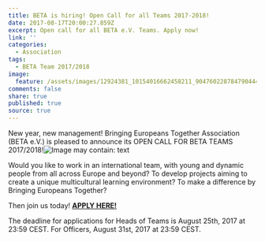 ```yaml
---
title: BETA is hiring! Open Call for all Teams 2017-2018!
date: 2017-08-17T20:00:27.859Z
excerpt: Open call for all BETA e.V. Teams. Apply now!
link: ''
categories:
  - Association
tags:
  - BETA Team 2017/2018
image:
  feature: /assets/images/12924381_10154016662458211_9047602287847904449_n.png
comments: false
share: true
published: true
source: true
---
```

New year, new management! Bringing Europeans Together Association (BETA e.V.) is pleased to announce its OPEN CALL FOR BETA TEAMS 2017/2018!![Image may contain: text](https://scontent.flis5-1.fna.fbcdn.net/v/t1.0-9/12924381_10154016662458211_9047602287847904449_n.png?oh=edf9c6d31daae1352ac20e296c05ad88&oe=5A23B0F9)

Would you like to work in an international team, with young and dynamic people from all across Europe and beyond? To develop projects aiming to create a unique multicultural learning environment? To make a difference by Bringing Europeans Together?

Then join us today! **[APPLY HERE!](https://goo.gl/forms/DxSEJC9rFXcSEhrJ2)**

The deadline for applications for Heads of Teams is August 25th, 2017 at 23:59 CEST. For Officers, August 31st, 2017 at 23:59 CEST.
